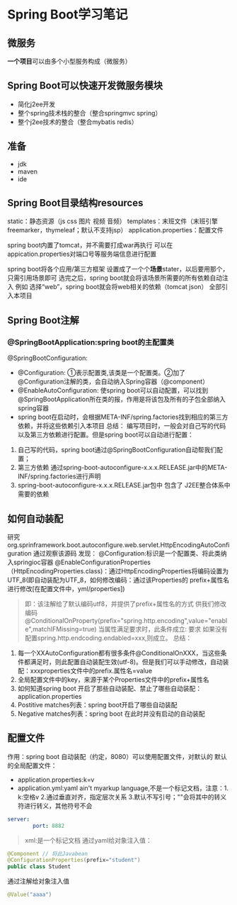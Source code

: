 # Spring Boot学习笔记
## 微服务
**一个项目**可以由多个小型服务构成（微服务）
## Spring Boot可以快速开发**微服务模块**
- 简化j2ee开发
- 整个spring技术栈的整合（整合springmvc spring）
- 整个j2ee技术的整合（整合mybatis redis）

## 准备
- jdk
- maven
- ide

## Spring Boot目录结构resources
static：静态资源（js css 图片 视频 音频）
templates：末班文件（末班引擎freemarker，thymeleaf；默认不支持jsp）
application.properties：配置文件

spring boot内置了tomcat，并不需要打成war再执行
可以在appication.properties对端口号等服务端信息进行配置

spring boot将各个应用/第三方框架 设置成了一个个**场景**stater，以后要用那个，只需引用场景即可
选完之后，spring boot就会将该场景所需要的所有依赖自动注入
例如 选择“web”，spring boot就会将web相关的依赖（tomcat json） 全部引入本项目

## Spring Boot注解
### @SpringBootApplication:spring boot的主配置类
@SpringBootConfiguration:
- @Configuration: ①表示配置类,该类是一个配置类。②加了@Configuration注解的类，会自动纳入Spring容器（@component）
- @EnableAutoConfiguration: 使spring boot可以自动配置，可以找到@SpringBootApplication所在类的报，作用是将该包及所有的子包全部纳入spring容器
- spring boot在启动时，会根据META-INF/spring.factories找到相应的第三方依赖，并将这些依赖引入本项目
总结：
编写项目时，一般会对自己写的代码以及第三方依赖进行配置。但是spring boot可以自动进行配置：
1. 自己写的代码，spring boot通过@SpringBootConfiguration自动帮我们配置；
2. 第三方依赖 通过spring-boot-autoconfigure-x.x.x.RELEASE.jar中的META-INF/spring.factories进行声明 
3. spring-boot-autoconfigure-x.x.x.RELEASE.jar包中 包含了 J2EE整合体系中需要的依赖
## 如何自动装配
研究org.sprinframework.boot.autoconfigure.web.servlet.HttpEncodingAutoConfiguration
通过观察该源码 发现：
@Configuration:标识是一个配置类、将此类纳入springioc容器
@EnableConfigurationProperties（HttpEncodingProperties.class)：通过HttpEncodingProperties将编码设置为UTF_8(即自动装配为UTF_8，如何修改编码：通过该Properties的 prefix+属性名 进行修改[在配置文件中，yml/properties])
> 即：该注解给了默认编码utf8，并提供了prefix+属性名的方式 供我们修改编码
@ConditionalOnProperty(prefix="spring.http.encoding",value="enable",matchIFMissing=true)
当属性满足要求时，此条件成立: 要求 如果没有配置spring.http.endcoding.endabled=xxx,则成立。
总结：
1. 每一个XXAutoConfiguration都有很多条件@ConditionalOnXXX，当这些条件都满足时，则此配置自动装配生效(utf-8)。但是我们可以手动修改，自动装配：xxxproperties文件中的prefix.属性名=value
2. 全局配置文件中的key，来源于某个Properties文件中的prefix+属性名
3. 如何知道spring boot 开启了那些自动装配、禁止了哪些自动装配：application.properties
4. Postitive matches列表：spring boot开启了哪些自动装配
5. Negative matches列表：spring boot 在此时并没有启动的自动装配

## 配置文件
作用：spring boot 自动装配（约定，8080）可以使用配置文件，对默认的
默认的全局配置文件：
- application.properties:k=v
- application.yml:yaml ain't myarkup language,不是一个标记文档，注意：1. k:空格v 2.通过垂直对齐，指定层次关系 3.默认不写引号；""会将其中的转义符进行转义，其他符号不会
```yml
server:
        port: 8882
```
> xml:是一个标记文档
通过yaml给对象注入值：
```java
@Component // 将此Javabean
@ConfigurationProperties(prefix="student")
public class Student
```
通过注解给对象注入值
```java
@Value("aaaa")
```